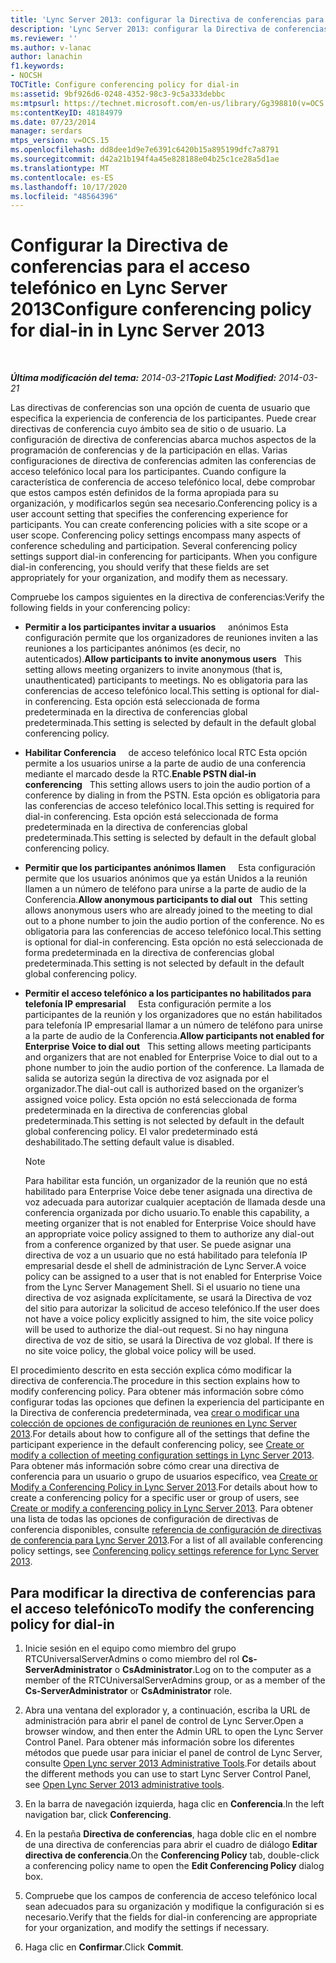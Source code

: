 ```yaml
---
title: 'Lync Server 2013: configurar la Directiva de conferencias para el acceso telefónico local'
description: 'Lync Server 2013: configurar la Directiva de conferencias para el acceso telefónico local.'
ms.reviewer: ''
ms.author: v-lanac
author: lanachin
f1.keywords:
- NOCSH
TOCTitle: Configure conferencing policy for dial-in
ms:assetid: 9bf926d6-0248-4352-98c3-9c5a333debbc
ms:mtpsurl: https://technet.microsoft.com/en-us/library/Gg398810(v=OCS.15)
ms:contentKeyID: 48184979
ms.date: 07/23/2014
manager: serdars
mtps_version: v=OCS.15
ms.openlocfilehash: dd8dee1d9e7e6391c6420b15a895199dfc7a8791
ms.sourcegitcommit: d42a21b194f4a45e828188e04b25c1ce28a5d1ae
ms.translationtype: MT
ms.contentlocale: es-ES
ms.lasthandoff: 10/17/2020
ms.locfileid: "48564396"
---
```

# <a name="configure-conferencing-policy-for-dial-in-in-lync-server-2013"></a><span data-ttu-id="6a380-103">Configurar la Directiva de conferencias para el acceso telefónico en Lync Server 2013</span><span class="sxs-lookup"><span data-stu-id="6a380-103">Configure conferencing policy for dial-in in Lync Server 2013</span></span>

<div data-xmlns="http://www.w3.org/1999/xhtml">

<div class="topic" data-xmlns="http://www.w3.org/1999/xhtml" data-msxsl="urn:schemas-microsoft-com:xslt" data-cs="https://msdn.microsoft.com/">

<div data-asp="https://msdn2.microsoft.com/asp">



</div>

<div id="mainSection">

<div id="mainBody">

<span> </span>

<span data-ttu-id="6a380-104">_**Última modificación del tema:** 2014-03-21_</span><span class="sxs-lookup"><span data-stu-id="6a380-104">_**Topic Last Modified:** 2014-03-21_</span></span>

<span data-ttu-id="6a380-p101">Las directivas de conferencias son una opción de cuenta de usuario que especifica la experiencia de conferencia de los participantes. Puede crear directivas de conferencia cuyo ámbito sea de sitio o de usuario. La configuración de directiva de conferencias abarca muchos aspectos de la programación de conferencias y de la participación en ellas. Varias configuraciones de directiva de conferencias admiten las conferencias de acceso telefónico local para los participantes. Cuando configure la característica de conferencia de acceso telefónico local, debe comprobar que estos campos estén definidos de la forma apropiada para su organización, y modificarlos según sea necesario.</span><span class="sxs-lookup"><span data-stu-id="6a380-p101">Conferencing policy is a user account setting that specifies the conferencing experience for participants. You can create conferencing policies with a site scope or a user scope. Conferencing policy settings encompass many aspects of conference scheduling and participation. Several conferencing policy settings support dial-in conferencing for participants. When you configure dial-in conferencing, you should verify that these fields are set appropriately for your organization, and modify them as necessary.</span></span>

<span data-ttu-id="6a380-110">Compruebe los campos siguientes en la directiva de conferencias:</span><span class="sxs-lookup"><span data-stu-id="6a380-110">Verify the following fields in your conferencing policy:</span></span>

  - <span data-ttu-id="6a380-111">**Permitir a los participantes invitar a usuarios**     anónimos Esta configuración permite que los organizadores de reuniones inviten a las reuniones a los participantes anónimos (es decir, no autenticados).</span><span class="sxs-lookup"><span data-stu-id="6a380-111">**Allow participants to invite anonymous users**   This setting allows meeting organizers to invite anonymous (that is, unauthenticated) participants to meetings.</span></span> <span data-ttu-id="6a380-112">No es obligatoria para las conferencias de acceso telefónico local.</span><span class="sxs-lookup"><span data-stu-id="6a380-112">This setting is optional for dial-in conferencing.</span></span> <span data-ttu-id="6a380-113">Esta opción está seleccionada de forma predeterminada en la directiva de conferencias global predeterminada.</span><span class="sxs-lookup"><span data-stu-id="6a380-113">This setting is selected by default in the default global conferencing policy.</span></span>

  - <span data-ttu-id="6a380-114">**Habilitar Conferencia**     de acceso telefónico local RTC Esta opción permite a los usuarios unirse a la parte de audio de una conferencia mediante el marcado desde la RTC.</span><span class="sxs-lookup"><span data-stu-id="6a380-114">**Enable PSTN dial-in conferencing**   This setting allows users to join the audio portion of a conference by dialing in from the PSTN.</span></span> <span data-ttu-id="6a380-115">Esta opción es obligatoria para las conferencias de acceso telefónico local.</span><span class="sxs-lookup"><span data-stu-id="6a380-115">This setting is required for dial-in conferencing.</span></span> <span data-ttu-id="6a380-116">Esta opción está seleccionada de forma predeterminada en la directiva de conferencias global predeterminada.</span><span class="sxs-lookup"><span data-stu-id="6a380-116">This setting is selected by default in the default global conferencing policy.</span></span>

  - <span data-ttu-id="6a380-117">**Permitir que los participantes anónimos llamen**     Esta configuración permite que los usuarios anónimos que ya están Unidos a la reunión llamen a un número de teléfono para unirse a la parte de audio de la Conferencia.</span><span class="sxs-lookup"><span data-stu-id="6a380-117">**Allow anonymous participants to dial out**   This setting allows anonymous users who are already joined to the meeting to dial out to a phone number to join the audio portion of the conference.</span></span> <span data-ttu-id="6a380-118">No es obligatoria para las conferencias de acceso telefónico local.</span><span class="sxs-lookup"><span data-stu-id="6a380-118">This setting is optional for dial-in conferencing.</span></span> <span data-ttu-id="6a380-119">Esta opción no está seleccionada de forma predeterminada en la directiva de conferencias global predeterminada.</span><span class="sxs-lookup"><span data-stu-id="6a380-119">This setting is not selected by default in the default global conferencing policy.</span></span>

  - <span data-ttu-id="6a380-120">**Permitir el acceso telefónico a los participantes no habilitados para telefonía IP empresarial**     Esta configuración permite a los participantes de la reunión y los organizadores que no están habilitados para telefonía IP empresarial llamar a un número de teléfono para unirse a la parte de audio de la Conferencia.</span><span class="sxs-lookup"><span data-stu-id="6a380-120">**Allow participants not enabled for Enterprise Voice to dial out**   This setting allows meeting participants and organizers that are not enabled for Enterprise Voice to dial out to a phone number to join the audio portion of the conference.</span></span> <span data-ttu-id="6a380-121">La llamada de salida se autoriza según la directiva de voz asignada por el organizador.</span><span class="sxs-lookup"><span data-stu-id="6a380-121">The dial-out call is authorized based on the organizer’s assigned voice policy.</span></span> <span data-ttu-id="6a380-122">Esta opción no está seleccionada de forma predeterminada en la directiva de conferencias global predeterminada.</span><span class="sxs-lookup"><span data-stu-id="6a380-122">This setting is not selected by default in the default global conferencing policy.</span></span> <span data-ttu-id="6a380-123">El valor predeterminado está deshabilitado.</span><span class="sxs-lookup"><span data-stu-id="6a380-123">The setting default value is disabled.</span></span>
    
    <div>
    

    > [!NOTE]  
    > <span data-ttu-id="6a380-124">Para habilitar esta función, un organizador de la reunión que no está habilitado para Enterprise Voice debe tener asignada una directiva de voz adecuada para autorizar cualquier aceptación de llamada desde una conferencia organizada por dicho usuario.</span><span class="sxs-lookup"><span data-stu-id="6a380-124">To enable this capability, a meeting organizer that is not enabled for Enterprise Voice should have an appropriate voice policy assigned to them to authorize any dial-out from a conference organized by that user.</span></span> <span data-ttu-id="6a380-125">Se puede asignar una directiva de voz a un usuario que no está habilitado para telefonía IP empresarial desde el shell de administración de Lync Server.</span><span class="sxs-lookup"><span data-stu-id="6a380-125">A voice policy can be assigned to a user that is not enabled for Enterprise Voice from the Lync Server Management Shell.</span></span> <span data-ttu-id="6a380-126">Si el usuario no tiene una directiva de voz asignada explícitamente, se usará la Directiva de voz del sitio para autorizar la solicitud de acceso telefónico.</span><span class="sxs-lookup"><span data-stu-id="6a380-126">If the user does not have a voice policy explicitly assigned to him, the site voice policy will be used to authorize the dial-out request.</span></span> <span data-ttu-id="6a380-127">Si no hay ninguna directiva de voz de sitio, se usará la Directiva de voz global.&nbsp;</span><span class="sxs-lookup"><span data-stu-id="6a380-127">If there is no site voice policy, the global voice policy will be used.&nbsp;</span></span>

    
    </div>

<span data-ttu-id="6a380-128">El procedimiento descrito en esta sección explica cómo modificar la directiva de conferencia.</span><span class="sxs-lookup"><span data-stu-id="6a380-128">The procedure in this section explains how to modify conferencing policy.</span></span> <span data-ttu-id="6a380-129">Para obtener más información sobre cómo configurar todas las opciones que definen la experiencia del participante en la Directiva de conferencia predeterminada, vea [crear o modificar una colección de opciones de configuración de reuniones en Lync Server 2013](lync-server-2013-create-or-modify-a-collection-of-meeting-configuration-settings.md).</span><span class="sxs-lookup"><span data-stu-id="6a380-129">For details about how to configure all of the settings that define the participant experience in the default conferencing policy, see [Create or modify a collection of meeting configuration settings in Lync Server 2013](lync-server-2013-create-or-modify-a-collection-of-meeting-configuration-settings.md).</span></span> <span data-ttu-id="6a380-130">Para obtener más información sobre cómo crear una directiva de conferencia para un usuario o grupo de usuarios específico, vea [Create or Modify a Conferencing Policy in Lync Server 2013](lync-server-2013-create-or-modify-a-conferencing-policy.md).</span><span class="sxs-lookup"><span data-stu-id="6a380-130">For details about how to create a conferencing policy for a specific user or group of users, see [Create or modify a conferencing policy in Lync Server 2013](lync-server-2013-create-or-modify-a-conferencing-policy.md).</span></span> <span data-ttu-id="6a380-131">Para obtener una lista de todas las opciones de configuración de directivas de conferencia disponibles, consulte [referencia de configuración de directivas de conferencia para Lync Server 2013](lync-server-2013-conferencing-policy-settings-reference.md).</span><span class="sxs-lookup"><span data-stu-id="6a380-131">For a list of all available conferencing policy settings, see [Conferencing policy settings reference for Lync Server 2013](lync-server-2013-conferencing-policy-settings-reference.md).</span></span>

<div>

## <a name="to-modify-the-conferencing-policy-for-dial-in"></a><span data-ttu-id="6a380-132">Para modificar la directiva de conferencias para el acceso telefónico</span><span class="sxs-lookup"><span data-stu-id="6a380-132">To modify the conferencing policy for dial-in</span></span>

1.  <span data-ttu-id="6a380-133">Inicie sesión en el equipo como miembro del grupo RTCUniversalServerAdmins o como miembro del rol **Cs-ServerAdministrator** o **CsAdministrator**.</span><span class="sxs-lookup"><span data-stu-id="6a380-133">Log on to the computer as a member of the RTCUniversalServerAdmins group, or as a member of the **Cs-ServerAdministrator** or **CsAdministrator** role.</span></span>

2.  <span data-ttu-id="6a380-134">Abra una ventana del explorador y, a continuación, escriba la URL de administración para abrir el panel de control de Lync Server.</span><span class="sxs-lookup"><span data-stu-id="6a380-134">Open a browser window, and then enter the Admin URL to open the Lync Server Control Panel.</span></span> <span data-ttu-id="6a380-135">Para obtener más información sobre los diferentes métodos que puede usar para iniciar el panel de control de Lync Server, consulte [Open Lync server 2013 Administrative Tools](lync-server-2013-open-lync-server-administrative-tools.md).</span><span class="sxs-lookup"><span data-stu-id="6a380-135">For details about the different methods you can use to start Lync Server Control Panel, see [Open Lync Server 2013 administrative tools](lync-server-2013-open-lync-server-administrative-tools.md).</span></span>

3.  <span data-ttu-id="6a380-136">En la barra de navegación izquierda, haga clic en **Conferencia**.</span><span class="sxs-lookup"><span data-stu-id="6a380-136">In the left navigation bar, click **Conferencing**.</span></span>

4.  <span data-ttu-id="6a380-137">En la pestaña **Directiva de conferencias**, haga doble clic en el nombre de una directiva de conferencias para abrir el cuadro de diálogo **Editar directiva de conferencia**.</span><span class="sxs-lookup"><span data-stu-id="6a380-137">On the **Conferencing Policy** tab, double-click a conferencing policy name to open the **Edit Conferencing Policy** dialog box.</span></span>

5.  <span data-ttu-id="6a380-138">Compruebe que los campos de conferencia de acceso telefónico local sean adecuados para su organización y modifique la configuración si es necesario.</span><span class="sxs-lookup"><span data-stu-id="6a380-138">Verify that the fields for dial-in conferencing are appropriate for your organization, and modify the settings if necessary.</span></span>

6.  <span data-ttu-id="6a380-139">Haga clic en **Confirmar**.</span><span class="sxs-lookup"><span data-stu-id="6a380-139">Click **Commit**.</span></span>

</div>

</div>

<span> </span>

</div>

</div>

</div>

